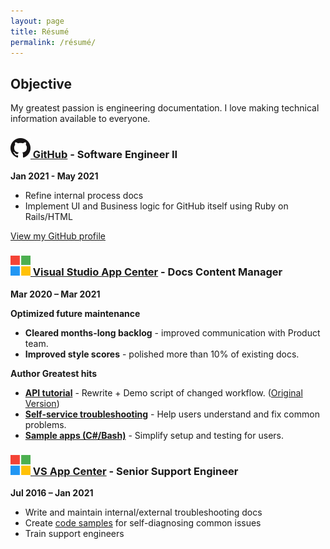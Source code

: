 ```yaml
---
layout: page
title: Résumé
permalink: /résumé/
---
```


## Objective
My greatest passion is engineering documentation. I love making technical information available to everyone.

### [![GitHub Logo](images/github-mark-32px.png) GitHub](https://github.com/) - Software Engineer II
**Jan 2021 - May 2021**

- Refine internal process docs
- Implement UI and Business logic for GitHub itself using Ruby on Rails/HTML

[View my GitHub profile](https://github.com/King-of-Spades)

### [![Microsoft Logo](images/microsoft-mark-32px.png) Visual Studio App Center](https://docs.microsoft.com/appcenter/) - Docs Content Manager
**Mar 2020 – Mar 2021**

**Optimized future maintenance** 
- **Cleared months-long backlog** - improved communication with Product team. 
- **Improved style scores** - polished more than 10% of existing docs. 

**Author Greatest hits**
- **[API tutorial](https://hire-kent.tiny.us/ac-dist-after)** - Rewrite + Demo script of changed workflow. ([Original Version](https://hire-kent.tiny.us/ac-dist-before))
- **[Self-service troubleshooting](https://hire-kent.tiny.us/ac-build-tshoot)** - Help users understand and fix common problems.
- **[Sample apps (C#/Bash)](https://hire-kent.tiny.us/ac-sample-app)** - Simplify setup and testing for users. 



### [![Microsoft Logo](images/microsoft-mark-32px.png) VS App Center](https://docs.microsoft.com/appcenter/) - Senior Support Engineer
**Jul 2016 – Jan 2021**

- Write and maintain internal/external troubleshooting docs
- Create [code samples](https://github.com/King-of-Spades/AppCenter-Samples) for self-diagnosing common issues
- Train support engineers